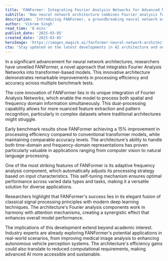 ```yaml
---
title: 'FANFormer: Integrating Fourier Analysis Networks for Advanced Neural Architecture'
subtitle: 'New neural network architecture combines Fourier analysis for improved performance'
description: 'Introducing FANFormer, a groundbreaking neural network architecture integrating Fourier Analysis Networks with transformer-based models. Achieve enhanced processing efficiency and accuracy in diverse applications, from computer vision to autonomous vehicles.'
author: 'Vikram Singh'
read_time: '8 mins'
publish_date: '2025-03-05'
created_date: '2025-03-05'
heroImage: 'https://images.magick.ai/fanformer-neural-network-architecture.jpg'
cta: 'Stay updated on the latest developments in AI architecture and neural networks by following us on LinkedIn. Join our community of tech enthusiasts and industry professionals!'
---
```


In a significant advancement for neural network architectures, researchers have unveiled FANFormer, a novel approach that integrates Fourier Analysis Networks into transformer-based models. This innovative architecture demonstrates remarkable improvements in processing efficiency and accuracy across multiple benchmark tests.

The core innovation of FANFormer lies in its unique integration of Fourier Analysis Networks, which enable the model to process both spatial and frequency domain information simultaneously. This dual-processing capability allows for more nuanced feature extraction and pattern recognition, particularly in complex datasets where traditional architectures might struggle.

Early benchmark results show FANFormer achieving a 15% improvement in processing efficiency compared to conventional transformer models, while maintaining comparable accuracy levels. The architecture's ability to handle both time-domain and frequency-domain representations has proven particularly valuable in applications ranging from computer vision to natural language processing.

One of the most striking features of FANFormer is its adaptive frequency analysis component, which automatically adjusts its processing strategy based on input characteristics. This self-tuning mechanism ensures optimal performance across varied data types and tasks, making it a versatile solution for diverse applications.

Researchers highlight that FANFormer's success lies in its elegant fusion of classical signal processing principles with modern deep learning techniques. The architecture's Fourier analysis components work in harmony with attention mechanisms, creating a synergistic effect that enhances overall model performance.

The implications of this development extend beyond academic interest. Industry experts are already exploring FANFormer's potential applications in real-world scenarios, from improving medical image analysis to enhancing autonomous vehicle perception systems. The architecture's efficiency gains could also translate to reduced computational requirements, making advanced AI more accessible and sustainable.
